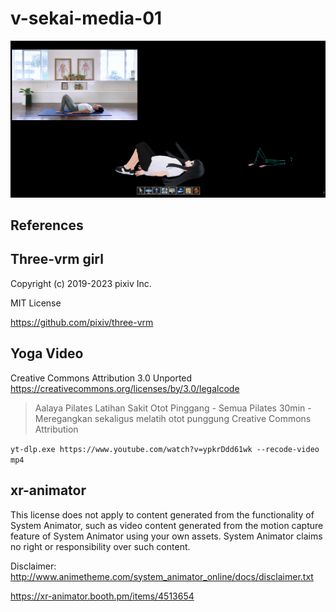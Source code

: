 # v-sekai-media-01

![vlcsnap-2023-05-17-05h03m50s888](vlcsnap-2023-05-17-05h03m50s888.png)

## References

## Three-vrm girl

Copyright (c) 2019-2023 pixiv Inc.

MIT License

https://github.com/pixiv/three-vrm

## Yoga Video

Creative Commons Attribution 3.0 Unported https://creativecommons.org/licenses/by/3.0/legalcode

> Aalaya Pilates Latihan Sakit Otot Pinggang - Semua Pilates 30min - Meregangkan sekaligus melatih otot punggung Creative Commons Attribution

`yt-dlp.exe https://www.youtube.com/watch?v=ypkrDdd61wk --recode-video mp4`

## xr-animator

This license does not apply to content generated from the functionality of System Animator, such as video content generated from the motion capture feature of System Animator using your own assets. System Animator claims no right or responsibility over such content.

Disclaimer: http://www.animetheme.com/system_animator_online/docs/disclaimer.txt

https://xr-animator.booth.pm/items/4513654 
